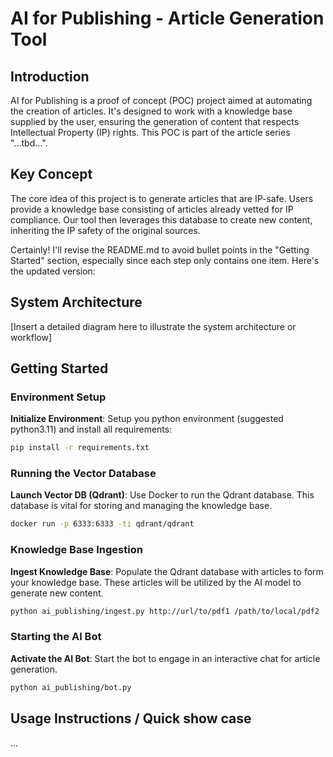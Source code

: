 # AI for Publishing - Article Generation Tool

## Introduction
AI for Publishing is a proof of concept (POC) project aimed at automating the creation of articles. It's designed to work with a knowledge base supplied by the user, ensuring the generation of content that respects Intellectual Property (IP) rights. This POC is part of the article series "...tbd...".

## Key Concept
The core idea of this project is to generate articles that are IP-safe. Users provide a knowledge base consisting of articles already vetted for IP compliance. Our tool then leverages this database to create new content, inheriting the IP safety of the original sources.

Certainly! I'll revise the README.md to avoid bullet points in the "Getting Started" section, especially since each step only contains one item. Here's the updated version:

## System Architecture
[Insert a detailed diagram here to illustrate the system architecture or workflow]

## Getting Started

### Environment Setup
**Initialize Environment**: Setup you python environment (suggested python3.11) and install all requirements:
```bash
pip install -r requirements.txt
```

### Running the Vector Database
**Launch Vector DB (Qdrant)**: Use Docker to run the Qdrant database. This database is vital for storing and managing the knowledge base.
```bash
docker run -p 6333:6333 -ti qdrant/qdrant
```

### Knowledge Base Ingestion
**Ingest Knowledge Base**: Populate the Qdrant database with articles to form your knowledge base. These articles will be utilized by the AI model to generate new content.
```bash
python ai_publishing/ingest.py http://url/to/pdf1 /path/to/local/pdf2
```

### Starting the AI Bot
**Activate the AI Bot**: Start the bot to engage in an interactive chat for article generation.
```bash
python ai_publishing/bot.py
```

## Usage Instructions / Quick show case

...
